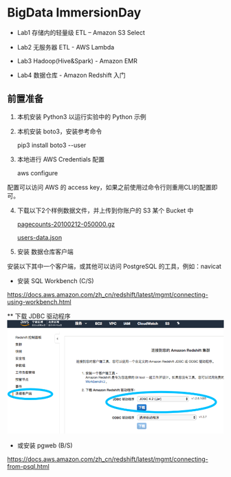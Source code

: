 # BigData ImmersionDay

* Lab1 存储内的轻量级 ETL – Amazon S3 Select 

* Lab2 无服务器 ETL - AWS Lambda

* Lab3 Hadoop(Hive&Spark) - Amazon EMR

* Lab4 数据仓库 - Amazon Redshift 入门


## 前置准备

1. 本机安装 Python3 以运行实验中的 Python 示例

2. 本机安装 boto3，安装参考命令  

    pip3 install boto3 --user

3. 本地进行 AWS Credentials 配置

    aws configure

配置可以访问 AWS 的 access key，如果之前使用过命令行则重用CLI的配置即可。

4. 下载以下2个样例数据文件，并上传到你账户的 S3 某个 Bucket 中

    [pagecounts-20100212-050000.gz](./sample-data/pagecounts-20100212-050000.gz)

    [users-data.json](./sample-data/users-data.json)

5. 安装 数据仓库客户端  

安装以下其中一个客户端，或其他可以访问 PostgreSQL 的工具，例如：navicat
  
* 安装 SQL Workbench  (C/S)

https://docs.aws.amazon.com/zh_cn/redshift/latest/mgmt/connecting-using-workbench.html 

** 下载 JDBC 驱动程序
![下载驱动](./Lab4-Redshift/img/img1.png)


* 或安装 pgweb  (B/S)

https://docs.aws.amazon.com/zh_cn/redshift/latest/mgmt/connecting-from-psql.html


